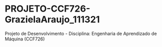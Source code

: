 # PROJETO-CCF726-GrazielaAraujo_111321
 Projeto de Desenvolvimento - Disciplina: Engenharia de Aprendizado de Máquina (CCF726)
